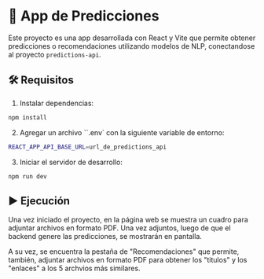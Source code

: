 # 📄 App de Predicciones

Este proyecto es una app desarrollada con React y Vite que permite obtener predicciones o recomendaciones utilizando modelos de NLP, conectandose al proyecto `predictions-api`.

## 🛠️ Requisitos

1. Instalar dependencias:
```bash
npm install
```

2. Agregar un archivo ``.env` con la siguiente variable de entorno:
```bash
REACT_APP_API_BASE_URL=url_de_predictions_api
```

3. Iniciar el servidor de desarrollo:
```bash
npm run dev
```

## ▶️ Ejecución

Una vez iniciado el proyecto, en la página web se muestra un cuadro para adjuntar archivos en formato PDF. Una vez adjuntos, luego de que el backend genere las predicciones, se mostrarán en pantalla.

A su vez, se encuentra la pestaña de "Recomendaciones" que permite, también, adjuntar archivos en formato PDF para obtener los "titulos" y los "enlaces" a los 5 archvios más similares.
